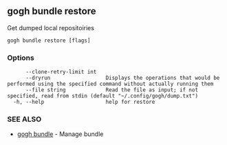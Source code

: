 ## gogh bundle restore

Get dumped local repositoiries

```
gogh bundle restore [flags]
```

### Options

```
      --clone-retry-limit int   
      --dryrun                  Displays the operations that would be performed using the specified command without actually running them
      --file string             Read the file as input; if not specified, read from stdin (default "~/.config/gogh/dump.txt")
  -h, --help                    help for restore
```

### SEE ALSO

* [gogh bundle](gogh_bundle.md)	 - Manage bundle

